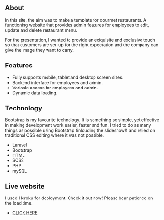
## About

In this site, the aim was to make a template for gourmet restaurants. A functioning website that provides admin features for employees to edit, update and delete restaurant menu.

For the presentation, I wanted to provide an exiquisite and exclusive touch so that customers are set-up for the right expectation and the company can give the image they want to carry.

## Features

- Fully supports mobile, tablet and desktop screen sizes.
- Backend interface for employees and admin.
- Variable access for employees and admin.
- Dynamic data loading. 

## Technology

Bootstrap is my favourite technology. It is something so simple, yet effective in making development work easier, faster and fun. I tried to do as many things as possible using Bootstrap (inlcuding the slideshow!) and relied on traditional CSS editing where it was not possible. 

- Laravel 
- Bootstrap
- HTML
- SCSS
- PHP
- mySQL

## Live website

I used Heroku for deployment. Check it out now! Please bear patience on the load time. 

- [CLICK HERE](https://restaurant-jassim.herokuapp.com/)
